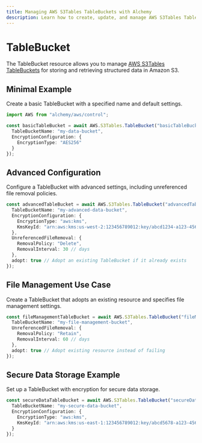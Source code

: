```yaml
---
title: Managing AWS S3Tables TableBuckets with Alchemy
description: Learn how to create, update, and manage AWS S3Tables TableBuckets using Alchemy Cloud Control.
---
```


# TableBucket

The TableBucket resource allows you to manage [AWS S3Tables TableBuckets](https://docs.aws.amazon.com/s3tables/latest/userguide/) for storing and retrieving structured data in Amazon S3.

## Minimal Example

Create a basic TableBucket with a specified name and default settings.

```ts
import AWS from "alchemy/aws/control";

const basicTableBucket = await AWS.S3Tables.TableBucket("basicTableBucket", {
  TableBucketName: "my-data-bucket",
  EncryptionConfiguration: {
    EncryptionType: "AES256"
  }
});
```

## Advanced Configuration

Configure a TableBucket with advanced settings, including unreferenced file removal policies.

```ts
const advancedTableBucket = await AWS.S3Tables.TableBucket("advancedTableBucket", {
  TableBucketName: "my-advanced-data-bucket",
  EncryptionConfiguration: {
    EncryptionType: "aws:kms",
    KmsKeyId: "arn:aws:kms:us-west-2:123456789012:key/abcd1234-a123-456a-a12b-a123b4cd56ef"
  },
  UnreferencedFileRemoval: {
    RemovalPolicy: "Delete",
    RemovalInterval: 30 // days
  },
  adopt: true // Adopt an existing TableBucket if it already exists
});
```

## File Management Use Case

Create a TableBucket that adopts an existing resource and specifies file management settings.

```ts
const fileManagementTableBucket = await AWS.S3Tables.TableBucket("fileManagementTableBucket", {
  TableBucketName: "my-file-management-bucket",
  UnreferencedFileRemoval: {
    RemovalPolicy: "Retain",
    RemovalInterval: 60 // days
  },
  adopt: true // Adopt existing resource instead of failing
});
```

## Secure Data Storage Example

Set up a TableBucket with encryption for secure data storage.

```ts
const secureDataTableBucket = await AWS.S3Tables.TableBucket("secureDataTableBucket", {
  TableBucketName: "my-secure-data-bucket",
  EncryptionConfiguration: {
    EncryptionType: "aws:kms",
    KmsKeyId: "arn:aws:kms:us-east-1:123456789012:key/abcd5678-a123-456a-a12b-a123b4cd56ef"
  }
});
```